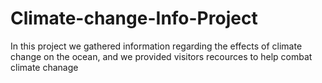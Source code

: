 # Climate-change-Info-Project
In this project we gathered information regarding the effects of climate change on the ocean, and we provided visitors recources to help combat climate chanage
